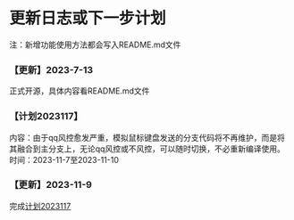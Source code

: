 # 更新日志或下一步计划
注：新增功能使用方法都会写入README.md文件
### 【更新】2023-7-13
正式开源，具体内容看README.md文件
### 【计划2023117】
内容：由于qq风控愈发严重，模拟鼠标键盘发送的分支代码将不再维护，而是将其融合到主分支上，无论qq风控或不风控，可以随时切换，不必重新编译使用。<br/>
时间：2023-11-7至2023-11-10
### 【更新】2023-11-9
完成[计划2023117](https://gitee.com/jaffoo/ParkerBotV2/blob/master/UpdateDetail.md#计划2023117)
